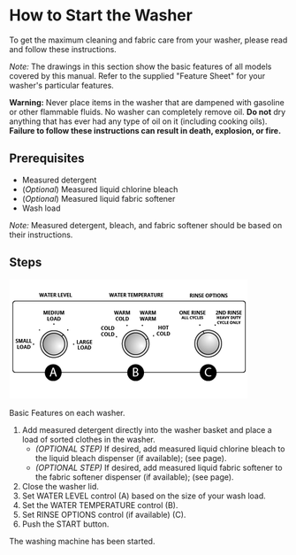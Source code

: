 # How to Start the Washer

To get the maximum cleaning and fabric care from your washer, please read and follow these instructions.

*Note:* The drawings in this section show the basic features of all models covered by this manual. Refer to the supplied "Feature Sheet" for your washer's particular features.

**Warning:** Never place items in the washer that are dampened with gasoline or other flammable fluids. No washer can completely remove oil. **Do not** dry anything that has ever had any type of oil on it (including cooking oils). **Failure to follow these instructions can result in death, explosion, or fire.**

## Prerequisites

- Measured detergent
- (*Optional*) Measured liquid chlorine bleach
- (*Optional*) Measured liquid fabric softener
- Wash load

*Note:* Measured detergent, bleach, and fabric softener should be based on their instructions.

## Steps

![Washing Machine Panels](washing-machine-dashboard.png)

Basic Features on each washer.

1. Add measured detergent directly into the washer basket and place a load of sorted clothes in the washer.
    - *(OPTIONAL STEP)* If desired, add measured liquid chlorine bleach to the liquid bleach dispenser (if available); (see page).
    - *(OPTIONAL STEP)* If desired, add measured liquid fabric softener to the fabric softener dispenser (if available); (see page).
2. Close the washer lid.
3. Set WATER LEVEL control (A) based on the size of your wash load.
4. Set the WATER TEMPERATURE control (B).
5. Set RINSE OPTIONS control (if available) (C).
6. Push the START button.

The washing machine has been started.
